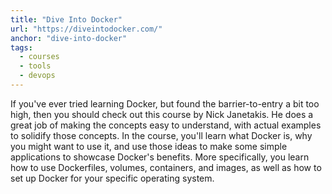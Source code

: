 ```yaml
---
title: "Dive Into Docker"
url: "https://diveintodocker.com/"
anchor: "dive-into-docker"
tags:
  - courses
  - tools
  - devops
---
```


If you've ever tried learning Docker, but found the barrier-to-entry a bit too high, then you should check out this course by Nick Janetakis. He does a great job of making the concepts easy to understand, with actual examples to solidify those concepts. In the course, you'll learn what Docker is, why you might want to use it, and use those ideas to make some simple applications to showcase Docker's benefits. More specifically, you learn how to use Dockerfiles, volumes, containers, and images, as well as how to set up Docker for your specific operating system.
